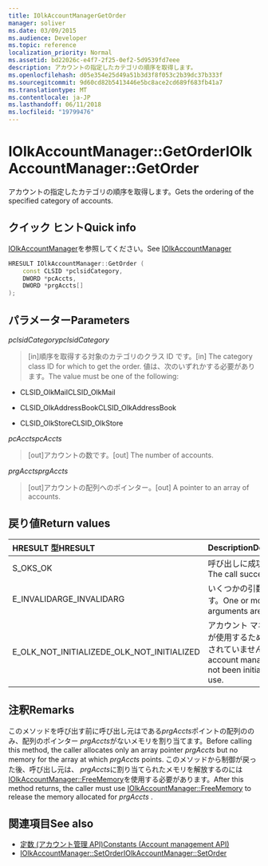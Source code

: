 ```yaml
---
title: IOlkAccountManagerGetOrder
manager: soliver
ms.date: 03/09/2015
ms.audience: Developer
ms.topic: reference
localization_priority: Normal
ms.assetid: bd22026c-e4f7-2f25-0ef2-5d9539fd7eee
description: アカウントの指定したカテゴリの順序を取得します。
ms.openlocfilehash: d05e354e25d49a51b3d3f8f053c2b39dc37b333f
ms.sourcegitcommit: 9d60cd82b5413446e5bc8ace2cd689f683fb41a7
ms.translationtype: MT
ms.contentlocale: ja-JP
ms.lasthandoff: 06/11/2018
ms.locfileid: "19799476"
---
```

# <a name="iolkaccountmanagergetorder"></a><span data-ttu-id="339ba-103">IOlkAccountManager::GetOrder</span><span class="sxs-lookup"><span data-stu-id="339ba-103">IOlkAccountManager::GetOrder</span></span>

<span data-ttu-id="339ba-104">アカウントの指定したカテゴリの順序を取得します。</span><span class="sxs-lookup"><span data-stu-id="339ba-104">Gets the ordering of the specified category of accounts.</span></span>
  
## <a name="quick-info"></a><span data-ttu-id="339ba-105">クイック ヒント</span><span class="sxs-lookup"><span data-stu-id="339ba-105">Quick info</span></span>

<span data-ttu-id="339ba-106">[IOlkAccountManager](iolkaccountmanager.md)を参照してください。</span><span class="sxs-lookup"><span data-stu-id="339ba-106">See [IOlkAccountManager](iolkaccountmanager.md)</span></span>
  
```cpp
HRESULT IOlkAccountManager::GetOrder (  
    const CLSID *pclsidCategory, 
    DWORD *pcAccts, 
    DWORD *prgAccts[] 
); 
```

## <a name="parameters"></a><span data-ttu-id="339ba-107">パラメーター</span><span class="sxs-lookup"><span data-stu-id="339ba-107">Parameters</span></span>

<span data-ttu-id="339ba-108">_pclsidCategory_</span><span class="sxs-lookup"><span data-stu-id="339ba-108">_pclsidCategory_</span></span>
  
> <span data-ttu-id="339ba-109">[in]順序を取得する対象のカテゴリのクラス ID です。</span><span class="sxs-lookup"><span data-stu-id="339ba-109">[in] The category class ID for which to get the order.</span></span> <span data-ttu-id="339ba-110">値は、次のいずれかする必要があります。</span><span class="sxs-lookup"><span data-stu-id="339ba-110">The value must be one of the following:</span></span>
    
   - <span data-ttu-id="339ba-111">CLSID_OlkMail</span><span class="sxs-lookup"><span data-stu-id="339ba-111">CLSID_OlkMail</span></span>
    
   - <span data-ttu-id="339ba-112">CLSID_OlkAddressBook</span><span class="sxs-lookup"><span data-stu-id="339ba-112">CLSID_OlkAddressBook</span></span>
    
   - <span data-ttu-id="339ba-113">CLSID_OlkStore</span><span class="sxs-lookup"><span data-stu-id="339ba-113">CLSID_OlkStore</span></span>
    
<span data-ttu-id="339ba-114">_pcAccts_</span><span class="sxs-lookup"><span data-stu-id="339ba-114">_pcAccts_</span></span>
  
>  <span data-ttu-id="339ba-115">[out]アカウントの数です。</span><span class="sxs-lookup"><span data-stu-id="339ba-115">[out] The number of accounts.</span></span> 
    
<span data-ttu-id="339ba-116">_prgAccts_</span><span class="sxs-lookup"><span data-stu-id="339ba-116">_prgAccts_</span></span>
  
> <span data-ttu-id="339ba-117">[out]アカウントの配列へのポインター。</span><span class="sxs-lookup"><span data-stu-id="339ba-117">[out] A pointer to an array of accounts.</span></span>
    
## <a name="return-values"></a><span data-ttu-id="339ba-118">戻り値</span><span class="sxs-lookup"><span data-stu-id="339ba-118">Return values</span></span>

|<span data-ttu-id="339ba-119">**HRESULT 型**</span><span class="sxs-lookup"><span data-stu-id="339ba-119">**HRESULT**</span></span>|<span data-ttu-id="339ba-120">**Description**</span><span class="sxs-lookup"><span data-stu-id="339ba-120">**Description**</span></span>|
|:-----|:-----|
|<span data-ttu-id="339ba-121">S_OK</span><span class="sxs-lookup"><span data-stu-id="339ba-121">S_OK</span></span>  <br/> |<span data-ttu-id="339ba-122">呼び出しに成功しました</span><span class="sxs-lookup"><span data-stu-id="339ba-122">The call succeeded</span></span>  <br/> |
|<span data-ttu-id="339ba-123">E_INVALIDARG</span><span class="sxs-lookup"><span data-stu-id="339ba-123">E_INVALIDARG</span></span>  <br/> |<span data-ttu-id="339ba-124">いくつかの引数は無効です。</span><span class="sxs-lookup"><span data-stu-id="339ba-124">One or more arguments are invalid.</span></span>  <br/> |
|<span data-ttu-id="339ba-125">E_OLK_NOT_INITIALIZED</span><span class="sxs-lookup"><span data-stu-id="339ba-125">E_OLK_NOT_INITIALIZED</span></span>  <br/> |<span data-ttu-id="339ba-126">アカウント マネージャーが使用するために初期化されていません。</span><span class="sxs-lookup"><span data-stu-id="339ba-126">The account manager has not been initialized for use.</span></span>  <br/> |
   
## <a name="remarks"></a><span data-ttu-id="339ba-127">注釈</span><span class="sxs-lookup"><span data-stu-id="339ba-127">Remarks</span></span>

<span data-ttu-id="339ba-128">このメソッドを呼び出す前に呼び出し元はである*prgAccts*ポイントの配列ののみ、配列のポインター *prgAccts*がないメモリを割り当てます。</span><span class="sxs-lookup"><span data-stu-id="339ba-128">Before calling this method, the caller allocates only an array pointer  *prgAccts*  but no memory for the array at which  *prgAccts*  points.</span></span> <span data-ttu-id="339ba-129">このメソッドから制御が戻った後、呼び出し元は、 *prgAccts*に割り当てられたメモリを解放するのには[IOlkAccountManager::FreeMemory](iolkaccountmanager-freememory.md)を使用する必要があります。</span><span class="sxs-lookup"><span data-stu-id="339ba-129">After this method returns, the caller must use [IOlkAccountManager::FreeMemory](iolkaccountmanager-freememory.md) to release the memory allocated for  *prgAccts*  .</span></span> 
  
## <a name="see-also"></a><span data-ttu-id="339ba-130">関連項目</span><span class="sxs-lookup"><span data-stu-id="339ba-130">See also</span></span>

- [<span data-ttu-id="339ba-131">定数 (アカウント管理 API)</span><span class="sxs-lookup"><span data-stu-id="339ba-131">Constants (Account management API)</span></span>](constants-account-management-api.md)  
- [<span data-ttu-id="339ba-132">IOlkAccountManager::SetOrder</span><span class="sxs-lookup"><span data-stu-id="339ba-132">IOlkAccountManager::SetOrder</span></span>](iolkaccountmanager-setorder.md)

